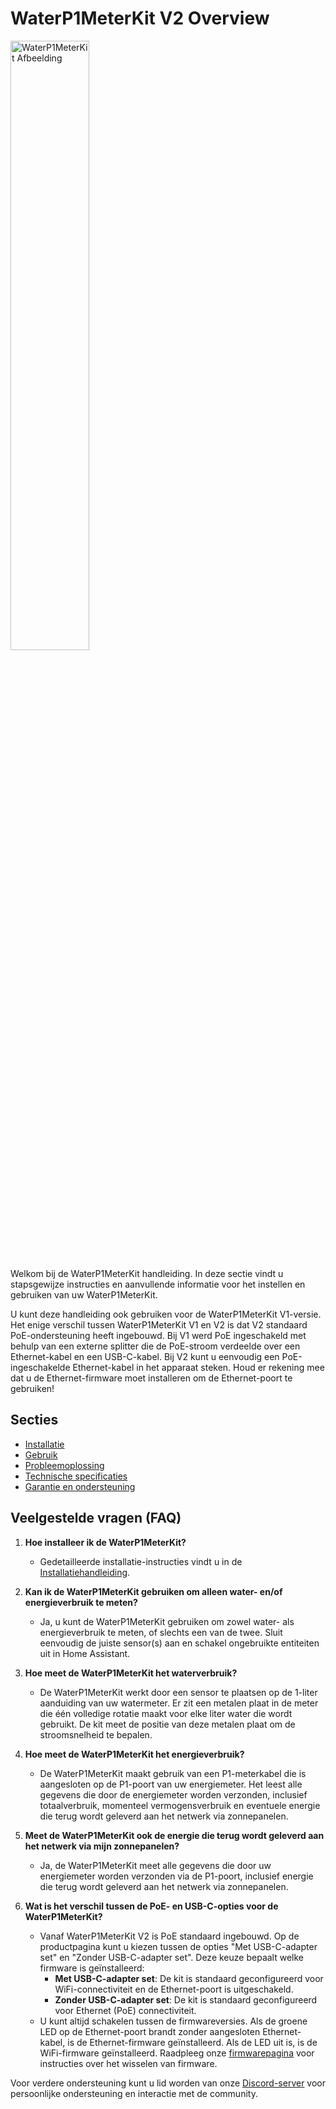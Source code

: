 # WaterP1MeterKit V2 Overview

<img src="/images/waterp1meterkit/waterp1meterkit-product-shop.png" alt="WaterP1MeterKit Afbeelding" style="width: 50%;">

Welkom bij de WaterP1MeterKit handleiding. In deze sectie vindt u stapsgewijze instructies en aanvullende informatie voor het instellen en gebruiken van uw WaterP1MeterKit.

U kunt deze handleiding ook gebruiken voor de WaterP1MeterKit V1-versie. Het enige verschil tussen WaterP1MeterKit V1 en V2 is dat V2 standaard PoE-ondersteuning heeft ingebouwd. Bij V1 werd PoE ingeschakeld met behulp van een externe splitter die de PoE-stroom verdeelde over een Ethernet-kabel en een USB-C-kabel. Bij V2 kunt u eenvoudig een PoE-ingeschakelde Ethernet-kabel in het apparaat steken. Houd er rekening mee dat u de Ethernet-firmware moet installeren om de Ethernet-poort te gebruiken!

## Secties

- [Installatie](installation)
- [Gebruik](usage)
- [Probleemoplossing](troubleshooting)
- [Technische specificaties](technical-specifications)
- [Garantie en ondersteuning](warranty-and-support)

## Veelgestelde vragen (FAQ)

1. **Hoe installeer ik de WaterP1MeterKit?**
   - Gedetailleerde installatie-instructies vindt u in de [Installatiehandleiding](installation).

2. **Kan ik de WaterP1MeterKit gebruiken om alleen water- en/of energieverbruik te meten?**
   - Ja, u kunt de WaterP1MeterKit gebruiken om zowel water- als energieverbruik te meten, of slechts een van de twee. Sluit eenvoudig de juiste sensor(s) aan en schakel ongebruikte entiteiten uit in Home Assistant.

3. **Hoe meet de WaterP1MeterKit het waterverbruik?**
   - De WaterP1MeterKit werkt door een sensor te plaatsen op de 1-liter aanduiding van uw watermeter. Er zit een metalen plaat in de meter die één volledige rotatie maakt voor elke liter water die wordt gebruikt. De kit meet de positie van deze metalen plaat om de stroomsnelheid te bepalen.

4. **Hoe meet de WaterP1MeterKit het energieverbruik?**
   - De WaterP1MeterKit maakt gebruik van een P1-meterkabel die is aangesloten op de P1-poort van uw energiemeter. Het leest alle gegevens die door de energiemeter worden verzonden, inclusief totaalverbruik, momenteel vermogensverbruik en eventuele energie die terug wordt geleverd aan het netwerk via zonnepanelen.

5. **Meet de WaterP1MeterKit ook de energie die terug wordt geleverd aan het netwerk via mijn zonnepanelen?**
   - Ja, de WaterP1MeterKit meet alle gegevens die door uw energiemeter worden verzonden via de P1-poort, inclusief energie die terug wordt geleverd aan het netwerk via zonnepanelen.

6. **Wat is het verschil tussen de PoE- en USB-C-opties voor de WaterP1MeterKit?**
   - Vanaf WaterP1MeterKit V2 is PoE standaard ingebouwd. Op de productpagina kunt u kiezen tussen de opties "Met USB-C-adapter set" en "Zonder USB-C-adapter set". Deze keuze bepaalt welke firmware is geïnstalleerd:
     - **Met USB-C-adapter set**: De kit is standaard geconfigureerd voor WiFi-connectiviteit en de Ethernet-poort is uitgeschakeld.
     - **Zonder USB-C-adapter set**: De kit is standaard geconfigureerd voor Ethernet (PoE) connectiviteit.
   - U kunt altijd schakelen tussen de firmwareversies. Als de groene LED op de Ethernet-poort brandt zonder aangesloten Ethernet-kabel, is de Ethernet-firmware geïnstalleerd. Als de LED uit is, is de WiFi-firmware geïnstalleerd. Raadpleeg onze [firmwarepagina](https://smarthomeshop.io/firmware) voor instructies over het wisselen van firmware.

Voor verdere ondersteuning kunt u lid worden van onze [Discord-server](https://smarthomeshop.io/discord) voor persoonlijke ondersteuning en interactie met de community.